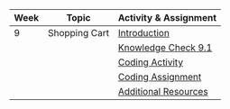 | Week | Topic             | Activity & Assignment          |
|------|-------------------|--------------------------------|
| 9    | Shopping Cart     | [Introduction](./Introduction_Instructions.pdf)                   |
|      |                   | [Knowledge Check 9.1](https://docs.google.com/forms/d/1a7Pw-ZVh5q7tRRIR-iWfbugM3LRrfM_XaBdNzLVbbGw/edit)           |
|      |                   | [Coding Activity](https://classroom.github.com/a/tO1kAcTn) |
|      |                   | [Coding Assignment]() |
|      |                   | [Additional Resources](./Additional%20Resources.pdf)           |
